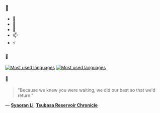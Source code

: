 ### 👋

- 🔭
- 🌱
- 💬
- 📫
- ⚡

#### 🧏

[![Most used languages](https://github-readme-stats-aynah.vercel.app/api/top-langs/?username=aynh&theme=solarized-dark&langs_count=6&layout=compact&hide_title=true)](https://github.com/anuraghazra/github-readme-stats#gh-dark-mode-only)
[![Most used languages](https://github-readme-stats-aynah.vercel.app/api/top-langs/?username=aynh&theme=solarized-light&langs_count=6&layout=compact&hide_title=true)](https://github.com/anuraghazra/github-readme-stats#gh-light-mode-only)

#### 💬

> "Because we knew you were waiting, we did our best so that we'd return."

&mdash; [**Syaoran Li**](https://myanimelist.net/character.php?q=Syaoran%20Li&cat=character), [**Tsubasa Reservoir Chronicle**](https://myanimelist.net/search/all?q=Tsubasa%20Reservoir%20Chronicle&cat=all)
